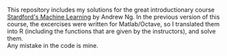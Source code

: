 This repository includes my solutions for the great introductionary course [Stardford's Machine Learning](https://www.coursera.org/learn/machine-learning-course/home/week/2)
by Andrew Ng. In the previous version of this course, the excercises were written for Matlab/Octave, so I translated them 
into R (including the functions that are given by the instructors), and solve them.  
Any mistake in the code is mine.
